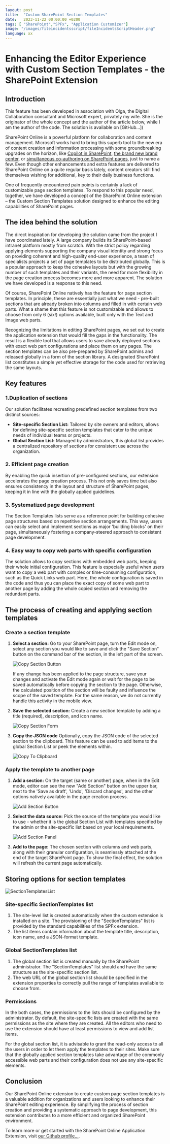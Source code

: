 ```yaml
---
layout: post
title:  "Custom SharePoint Section Templates"
date:   2023-11-22 00:00:00 +0200
tags: [ "SharePoint","SPFx", "Application Customizer"]
image: "/images/fileincidentsscript/fileIncidentsScriptHeader.png"
language: xx
---
```


# Enhancing the Editor Experience with Custom Section Templates - the SharePoint Extension

## Introduction

This feature has been developed in association with Olga, the Digital Collaboration consultant and Microsoft expert, privately my wife. She is the originator of the whole concept and the author of the article below, while I am the author of the code. The solution is available on [GitHub...](

SharePoint Online is a powerful platform for collaboration and content management. Microsoft works hard to bring this superb tool to the new era of content creation and information processing with some groundbreaking upgrades on the horizon, like [Copilot in SharePoint](https://www.microsoft.com/en-ww/microsoft-365/roadmap?filters=SharePoint&searchterms=124840), [the brand new brand center](https://www.microsoft.com/en-ww/microsoft-365/roadmap?filters=SharePoint&searchterms=124838), or [simultaneous co-authoring on SharePoint pages](https://www.microsoft.com/en-ww/microsoft-365/roadmap?filters=SharePoint&searchterms=124853), just to name a few. Even though other enhancements and extra features are delivered to SharePoint Online on a quite regular basis lately, content creators still find themselves wishing for additional, key to their daily business functions.

One of frequently encountered pain points is certainly a lack of customizable page section templates. To respond to this popular need, together, we have developed a concept of the SharePoint Online extension – the Custom Section Templates solution designed to enhance the editing capabilities of SharePoint pages.

## The idea behind the solution

The direct inspiration for developing the solution came from the project I have coordinated lately. A large company builds its SharePoint-based  intranet platform mostly from scratch. With the strict policy regarding applying elements supporting the company visual identity and strong focus on providing coherent and high-quality end-user experience, a team of specialists projects a set of page templates to be distributed globally. This is a popular approach to keep the cohesive layouts but with the growing number of such templates and their variants, the need for more flexibility in the page creation process becomes more and more apparent. The solution we have developed is a response to this need.

Of course, SharePoint Online natively has the feature for page section templates. In principle, these are essentially just what we need - pre-built sections that are already broken into columns and filled in with certain web parts. What a shame that this feature is not customizable and allows to choose from only 6 (six!) options available, built only with the Text and Image web parts.

Recognizing the limitations in editing SharePoint pages, we set out to create the application extension that would fill the gaps in the functionality. The result is a flexible tool that allows users to save already deployed sections with exact web part configurations and place them on any pages. The section templates can be also pre-prepared by SharePoint admins and released globally in a form of the section library. A designated SharePoint list constitutes a simple yet effective storage for the code used for retrieving the same layouts.

## Key features

### 1.Duplication of sections

Our solution facilitates recreating predefined section templates from two distinct sources:

   - **Site-specific Section List:** Tailored by site owners and editors, allows for defining site-specific section templates that cater to the unique needs of individual teams or projects.
   - **Global Section List:** Managed by administrators, this global list provides a centralized repository of sections for consistent use across the organization.

### 2. Efficient page creation

By enabling the quick insertion of pre-configured sections, our extension accelerates the page creation process. This not only saves time but also ensures consistency in the layout and structure of SharePoint pages, keeping it in line with the globally applied guidelines.

### 3. Systematized page development

The Section Templates lists serve as a reference point for building cohesive page structures based on repetitive section arrangements. This way, users can easily select and implement sections as major 'building blocks' on their page, simultaneously fostering a company-steered approach to consistent page development.

### 4. Easy way to copy web parts with specific configuration

The solution allows to copy sections with embedded web parts, keeping their whole initial configuration. This feature is especially useful when users want to copy a web part with complex or time-consuming configuration, such as the Quick Links web part. Here, the whole configuration is saved in the code and thus you can place the exact copy of some web part to another page by adding the whole copied section and removing the redundant parts.

## The process of creating and applying section templates

### Create a section template
1. **Select a section:** Go to your SharePoint page, turn the Edit mode on, select any section you would like to save and click the "Save Section" button on the command bar of the section, in the left part of the screen.
   
   ![Copy Section Button](/images/sectionsExtensions/CopySectionButton.png)

   If any change has been applied to the page structure, save your changes and activate the Edit mode again or wait for the page to be saved automatically before copying the section to the page. Otherwise, the calculated position of the section will be faulty and influence the scope of the saved template. For the same reason, we do not currently handle this activity in the mobile view.

2. **Save the selected section:** Create a new section template by adding a title (required), description, and icon name.
   
   ![Copy Section Form](/images/sectionsExtensions/CopySectionForm.png)

3. **Copy the JSON code** Optionally, copy the JSON code of the selected section to the clipboard. This feature can be used to add items to the global Section List or peek the elements within.

   ![Copy To Clipboard](/images/sectionsExtensions/CopyToClipboard.png)

### Apply the template to another page
1. **Add a section:** On the target (same or another) page, when in the Edit mode, editor can see the new "Add Section" button on the upper bar, next to the 'Save as draft', 'Undo', 'Discard changes', and the other options natively available in the page creation process.
   
   ![Add Section Button](/images/sectionsExtensions/AddSectionButton.png)

2. **Select the data source:** Pick the source of the template you would like to use - whether it is the global Section List with templates specified by the admin or the site-specific list based on your local requirements.
   
   ![Add Section Panel](/images/sectionsExtensions/AddSectionPanel.png)

3. **Add to the page:** The chosen section with columns and web parts, along with their granular configuration, is seamlessly attached at the end of the target SharePoint page. To show the final effect, the solution will refresh the current page automatically. 

## Storing options for section templates

![SectionTemplatesList](/images/sectionsExtensions/SectionTemplatesList.png)


### Site-specific SectionTemplates list

1. The site-level list is created automatically when the custom extension is installed on a site. The provisioning of the "SectionTemplates" list is provided by the standard capabilities of the SPFx extension.
2. The list items contain information about the template title, description, icon name, and a JSON-format template.

### Global SectionTemplates list

1. The global section list is created manually by the SharePoint administrator. The "SectionTemplates" list should and have the same structure as the site-specific section list.
2. The web URL of the global section list should be specified in the extension properties to correctly pull the range of templates available to choose from.

### Permissions

In the both cases, the permissions to the lists should be configured by the administrator. By default, the site-specific lists are created with the same permissions as the site where they are created. All the editors who need to use the extension should have at least permissions to view and add list items.

For the global section list, it is advisable to grant the read-only access to all the users in order to let them apply the templates to their sites. Make sure that the globally applied section templates take advantage of the commonly accessible web parts and their configuration does not use any site-specific elements.

## Conclusion

Our SharePoint Online extension to create custom page section templates is a valuable addition for organizations and users looking to enhance their SharePoint editing experience. By simplifying the process of section creation and providing a systematic approach to page development, this extension contributes to a more efficient and organized SharePoint environment.

To learn more or get started with the SharePoint Online Application Extension, visit [our Github profile...]().